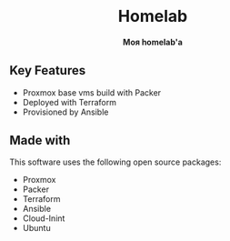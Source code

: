 
<h1 align="center">
  <br>
  <br>
  Homelab
  <br>
</h1>

<h4 align="center">Моя homelab'а </h4>

## Key Features

* Proxmox base vms build with Packer
* Deployed with Terraform
* Provisioned by Ansible


## Made with

This software uses the following open source packages:

* Proxmox
* Packer
* Terraform
* Ansible
* Cloud-Inint
* Ubuntu

